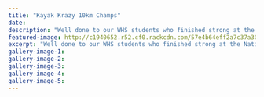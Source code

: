 ```yaml
---
title: "Kayak Krazy 10km Champs"
date: 
description: "Well done to our WHS students who finished strong at the National 10km Series for Kayaking which was held in Rotorua on Saturday 27 August."
featured-image: http://c1940652.r52.cf0.rackcdn.com/57e4b64eff2a7c37a3000516/Krazy-Kayak-champs-photo-I-used-for-web-Aug-2016.jpg
excerpt: "Well done to our WHS students who finished strong at the National 10km Series for Kayaking which was held in Rotorua on Saturday 27 August."
gallery-image-1: 
gallery-image-2: 
gallery-image-3: 
gallery-image-4: 
gallery-image-5: 
---
```

